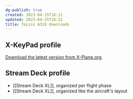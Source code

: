 ```yaml
---
dg-publish: true
created: 2023-04-15T18:11
updated: 2023-04-15T18:51
title: ToLiss A319 downloads
---
```


## X-KeyPad profile
[Download the latest version from X-Plane.org](https://forums.x-plane.org/index.php?/files/file/86896-stream-deck-profile-all-models-incl-plus-for-toliss-a3xx/).

## Stream Deck profile
- [[Stream Deck XL]], organized per flight phase
- [[Stream Deck XL]], organized like the aircraft's layout
